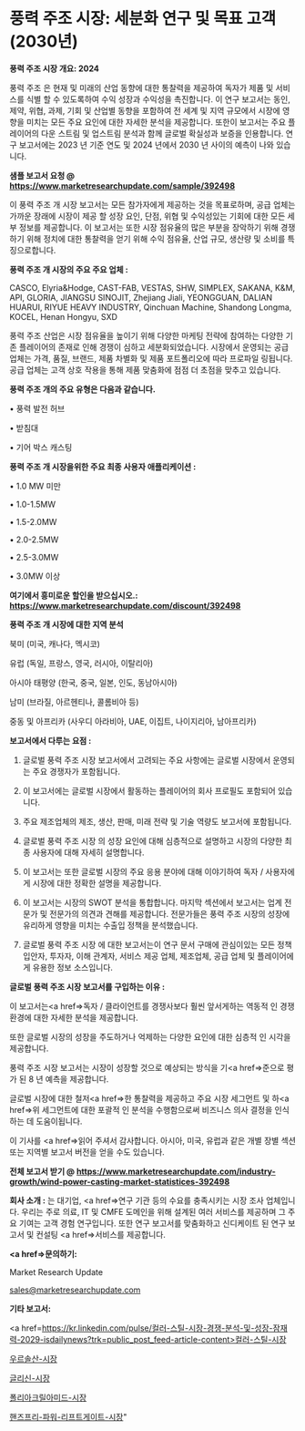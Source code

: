 # 풍력 주조 시장: 세분화 연구 및 목표 고객(2030년)

<strong>풍력 주조 시장 개요: 2024</strong>

풍력 주조 은 현재 및 미래의 산업 동향에 대한 통찰력을 제공하여 독자가 제품 및 서비스를 식별 할 수 있도록하여 수익 성장과 수익성을 촉진합니다. 이 연구 보고서는 동인, 제약, 위협, 과제, 기회 및 산업별 동향을 포함하여 전 세계 및 지역 규모에서 시장에 영향을 미치는 모든 주요 요인에 대한 자세한 분석을 제공합니다. 또한이 보고서는 주요 플레이어의 다운 스트림 및 업스트림 분석과 함께 글로벌 확실성과 보증을 인용합니다. 연구 보고서에는 2023 년 기준 연도 및 2024 년에서 2030 년 사이의 예측이 나와 있습니다.



<strong>샘플 보고서 요청 @ <a href=https://www.marketresearchupdate.com/sample/392498>https://www.marketresearchupdate.com/sample/392498</a></strong>

이 풍력 주조 개 시장 보고서는 모든 참가자에게 제공하는 것을 목표로하며, 공급 업체는 가까운 장래에 시장이 제공 할 성장 요인, 단점, 위협 및 수익성있는 기회에 대한 모든 세부 정보를 제공합니다. 이 보고서는 또한 시장 점유율의 많은 부분을 장악하기 위해 경쟁하기 위해 정치에 대한 통찰력을 얻기 위해 수익 점유율, 산업 규모, 생산량 및 소비를 특징으로합니다.



<strong>풍력 주조 개 시장의 주요 주요 업체 :</strong>

CASCO, Elyria&Hodge, CAST-FAB, VESTAS, SHW, SIMPLEX, SAKANA, K&M, API, GLORIA, JIANGSU SINOJIT, Zhejiang Jiali, YEONGGUAN, DALIAN HUARUI, RIYUE HEAVY INDUSTRY, Qinchuan Machine, Shandong Longma, KOCEL, Henan Hongyu, SXD

풍력 주조 산업은 시장 점유율을 높이기 위해 다양한 마케팅 전략에 참여하는 다양한 기존 플레이어의 존재로 인해 경쟁이 심하고 세분화되었습니다. 시장에서 운영되는 공급 업체는 가격, 품질, 브랜드, 제품 차별화 및 제품 포트폴리오에 따라 프로파일 링됩니다. 공급 업체는 고객 상호 작용을 통해 제품 맞춤화에 점점 더 초점을 맞추고 있습니다.



<strong>풍력 주조 개의 주요 유형은 다음과 같습니다.</strong>

• 풍력 발전 허브

• 받침대

• 기어 박스 캐스팅



<strong>풍력 주조 개 시장을위한 주요 최종 사용자 애플리케이션 :</strong>

• 1.0 MW 미만

• 1.0-1.5MW

• 1.5-2.0MW

• 2.0-2.5MW

• 2.5-3.0MW

• 3.0MW 이상



<strong>여기에서 흥미로운 할인을 받으십시오.: <a href=https://www.marketresearchupdate.com/discount/392498>https://www.marketresearchupdate.com/discount/392498</a></strong>



<strong>풍력 주조 개 시장에 대한 지역 분석</strong>

북미 (미국, 캐나다, 멕시코)

유럽 (독일, 프랑스, 영국, 러시아, 이탈리아)

아시아 태평양 (한국, 중국, 일본, 인도, 동남아시아)

남미 (브라질, 아르헨티나, 콜롬비아 등)

중동 및 아프리카 (사우디 아라비아, UAE, 이집트, 나이지리아, 남아프리카)



<strong>보고서에서 다루는 요점 :</strong>

1. 글로벌 풍력 주조 시장 보고서에서 고려되는 주요 사항에는 글로벌 시장에서 운영되는 주요 경쟁자가 포함됩니다.

2. 이 보고서에는 글로벌 시장에서 활동하는 플레이어의 회사 프로필도 포함되어 있습니다.

3. 주요 제조업체의 제조, 생산, 판매, 미래 전략 및 기술 역량도 보고서에 포함됩니다.

4. 글로벌 풍력 주조 시장 의 성장 요인에 대해 심층적으로 설명하고 시장의 다양한 최종 사용자에 대해 자세히 설명합니다.

5. 이 보고서는 또한 글로벌 시장의 주요 응용 분야에 대해 이야기하여 독자 / 사용자에게 시장에 대한 정확한 설명을 제공합니다.

6. 이 보고서는 시장의 SWOT 분석을 통합합니다. 마지막 섹션에서 보고서는 업계 전문가 및 전문가의 의견과 견해를 제공합니다. 전문가들은 풍력 주조 시장의 성장에 유리하게 영향을 미치는 수출입 정책을 분석했습니다.

7. 글로벌 풍력 주조 시장 에 대한 보고서는이 연구 문서 구매에 관심이있는 모든 정책 입안자, 투자자, 이해 관계자, 서비스 제공 업체, 제조업체, 공급 업체 및 플레이어에게 유용한 정보 소스입니다.



<strong>글로벌 풍력 주조 시장 보고서를 구입하는 이유 :</strong>

이 보고서는<a href=>독자 / 클</a>라이언트를 경쟁사보다 훨씬 앞서게하는 역동적 인 경쟁 환경에 대한 자세한 분석을 제공합니다.

또한 글로벌 시장의 성장을 주도하거나 억제하는 다양한 요인에 대한 심층적 인 시각을 제공합니다.

풍력 주조 시장 보고서는 시장이 성장할 것으로 예상되는 방식을 기<a href=>준으로</a> 평가 된 8 년 예측을 제공합니다.

글로벌 시장에 대한 철저<a href=>한 통찰력</a>을 제공하고 주요 시장 세그먼트 및 하<a href=>위 세그</a>먼트에 대한 포괄적 인 분석을 수행함으로써 비즈니스 의사 결정을 인식하는 데 도움이됩니다.

이 기사를 <a href=>읽어 주</a>셔서 감사합니다. 아시아, 미국, 유럽과 같은 개별 장별 섹션 또는 지역별 보고서 버전을 얻을 수도 있습니다.



<strong>전체 보고서 받기 @ <a href=https://www.marketresearchupdate.com/industry-growth/wind-power-casting-market-statistices-392498>https://www.marketresearchupdate.com/industry-growth/wind-power-casting-market-statistices-392498</a></strong>



<strong>회사 소개 :</strong>
는 대기업, <a href=>연구 기</a>관 등의 수요를 충족시키는 시장 조사 업체입니다. 우리는 주로 의료, IT 및 CMFE 도메인을 위해 설계된 여러 서비스를 제공하며 그 주요 기여는 고객 경험 연구입니다. 또한 연구 보고서를 맞춤화하고 신디케이트 된 연구 보고서 및 컨설팅 <a href=>서비</a>스를 제공합니다.



<strong><a href=>문의하기:</a></strong>

Market Research Update

sales@marketresearchupdate.com



<strong>기타 보고서:</strong>

<a href=https://kr.linkedin.com/pulse/컬러-스틸-시장-경쟁-분석-및-성장-잠재력-2029-isdailynews?trk=public_post_feed-article-content>컬러-스틸-시장</a>

<a href=https://www.linkedin.com/pulse/우르솔산-시장-현재-및-미래-성장-2029-survey-savvy-insights-360-analysis-kmzmf/>우르솔산-시장</a>

<a href=https://www.linkedin.com/pulse/글리신-시장-세분화-연구-및-목표-고객2029년-survey-spotlight-pro-24-analysis-ghkgf/>글리신-시장</a>

<a href=https://www.linkedin.com/pulse/폴리아크릴아미드-시장-동향-및-성장-전망-isdailynews-ezamf/>폴리아크릴아미드-시장</a>

<a href=https://www.linkedin.com/pulse/핸즈프리-파워-리프트게이트-시장-동향-및-성장-전망-trendsetters-talk-360-analysis-wsi6c/>핸즈프리-파워-리프트게이트-시장</a>"

